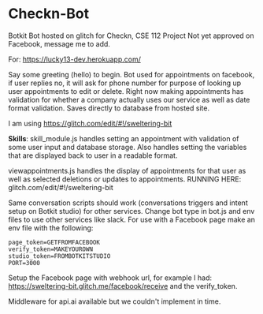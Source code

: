 # Checkn-Bot
Botkit Bot hosted on glitch for Checkn, CSE 112 Project
Not yet approved on Facebook, message me to add. 

For: https://lucky13-dev.herokuapp.com/

Say some greeting (hello) to begin. 
Bot used for appointments on facebook, if user replies no, it will ask for phone number for purpose of looking up user appointments to edit or delete. 
Right now making appointments has validation for whether a company actually uses our service as well as date format validation. Saves directly to database from hosted site.

I am using https://glitch.com/edit/#!/sweltering-bit

**Skills**:
skill_module.js handles setting an appointment with validation of some user input and database storage. Also handles setting the variables that are displayed back to user in a readable format. 

viewappointments.js handles the display of appointments for that user as well as selected deletions or updates to appointments. 
RUNNING HERE: glitch.com/edit/#!/sweltering-bit

Same conversation scripts should work (conversations triggers and intent setup on Botkit studio) for other services. Change bot type in bot.js and env files to use other services like slack. For use with a Facebook page make an env file with the following: 
```
page_token=GETFROMFACEBOOK
verify_token=MAKEYOUROWN
studio_token=FROMBOTKITSTUDIO
PORT=3000
```
Setup the Facebook page with webhook url, for example I had: https://sweltering-bit.glitch.me/facebook/receive and the verify_token.

Middleware for api.ai available but we couldn't implement in time. 
